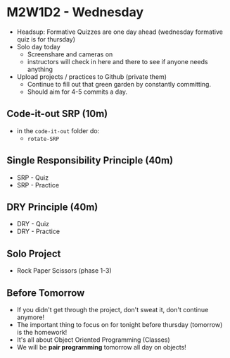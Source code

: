 # M2W1D2 - Wednesday
- Headsup: Formative Quizzes are one day ahead (wednesday formative quiz is for thursday) 
- Solo day today
  - Screenshare and cameras on
  - instructors will check in here and there to see if anyone needs anything
- Upload projects / practices to Github (private them) 
  - Continue to fill out that green garden by constantly committing.
  - Should aim for 4-5 commits a day.

## Code-it-out SRP (10m)
- in the `code-it-out` folder do:
  - `rotate-SRP`

## Single Responsibility Principle (40m)
- SRP - Quiz
- SRP - Practice

## DRY Principle (40m)
- DRY - Quiz
- DRY - Practice

## Solo Project
- Rock Paper Scissors (phase 1-3)


## Before Tomorrow
- If you didn't get through the project, don't sweat it, don't continue anymore!
- The important thing to focus on for tonight before thursday (tomorrow) is the homework!
- It's all about Object Oriented Programming (Classes)
- We will be **pair programming** tomorrow all day on objects!